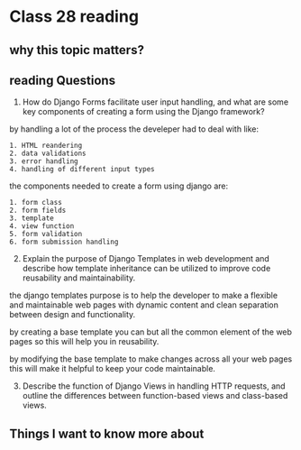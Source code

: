 # Class 28 reading

## why this topic matters?


## reading Questions

1. How do Django Forms facilitate user input handling, and what are some key components of creating a form using the Django framework?

by handling a lot of the process the develeper had to deal with like:

    1. HTML reandering
    2. data validations
    3. error handling
    4. handling of different input types

the components needed to create a form using django are:

    1. form class
    2. form fields
    3. template
    4. view function
    5. form validation
    6. form submission handling

2. Explain the purpose of Django Templates in web development and describe how template inheritance can be utilized to improve code reusability and maintainability.

the django templates purpose is to help the developer to make a flexible and maintainable web pages with dynamic content and clean separation between design and functionality.

by creating a base template you can but all the common element of the web pages so this will help you in reusability.

by modifying the base template to make changes across all your web pages this will make it helpful to keep your code maintainable.

3. Describe the function of Django Views in handling HTTP requests, and outline the differences between function-based views and class-based views.



## Things I want to know more about